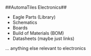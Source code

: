 ##AutomaTiles Electronics##
-	Eagle Parts (Library)
-	Schematics
-	Boards
-	Build of Materials (BOM)
-	Datasheets (maybe just links)

... anything else relevant to electronics